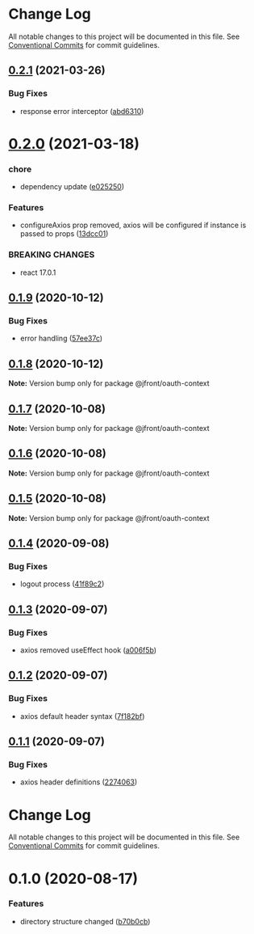 # Change Log

All notable changes to this project will be documented in this file.
See [Conventional Commits](https://conventionalcommits.org) for commit guidelines.

## [0.2.1](https://github.com/Jepria/jfront-oauth/compare/@jfront/oauth-context@0.2.0...@jfront/oauth-context@0.2.1) (2021-03-26)


### Bug Fixes

* response error interceptor ([abd6310](https://github.com/Jepria/jfront-oauth/commit/abd6310cd4240edb39d6174bd2f23af9303b73d0))





# [0.2.0](https://github.com/Jepria/jfront-oauth/compare/@jfront/oauth-context@0.1.9...@jfront/oauth-context@0.2.0) (2021-03-18)


### chore

* dependency update ([e025250](https://github.com/Jepria/jfront-oauth/commit/e02525006601a0d640c78339cbd942740e392334))


### Features

* configureAxios prop removed, axios will be configured if instance is passed to props ([13dcc01](https://github.com/Jepria/jfront-oauth/commit/13dcc0133d81af29ffb1641dc14956d766c77f12))


### BREAKING CHANGES

* react 17.0.1





## [0.1.9](https://github.com/Jepria/jfront-oauth/compare/@jfront/oauth-context@0.1.8...@jfront/oauth-context@0.1.9) (2020-10-12)


### Bug Fixes

* error handling ([57ee37c](https://github.com/Jepria/jfront-oauth/commit/57ee37ca1daf736b235e08f8a8146b6cd13ae483))





## [0.1.8](https://github.com/Jepria/jfront-oauth/compare/@jfront/oauth-context@0.1.7...@jfront/oauth-context@0.1.8) (2020-10-12)

**Note:** Version bump only for package @jfront/oauth-context





## [0.1.7](https://github.com/Jepria/jfront-oauth/compare/@jfront/oauth-context@0.1.6...@jfront/oauth-context@0.1.7) (2020-10-08)

**Note:** Version bump only for package @jfront/oauth-context





## [0.1.6](https://github.com/Jepria/jfront-oauth/compare/@jfront/oauth-context@0.1.5...@jfront/oauth-context@0.1.6) (2020-10-08)

**Note:** Version bump only for package @jfront/oauth-context





## [0.1.5](https://github.com/Jepria/jfront-oauth/compare/@jfront/oauth-context@0.1.4...@jfront/oauth-context@0.1.5) (2020-10-08)

**Note:** Version bump only for package @jfront/oauth-context





## [0.1.4](https://github.com/Jepria/jfront-oauth/compare/@jfront/oauth-context@0.1.3...@jfront/oauth-context@0.1.4) (2020-09-08)


### Bug Fixes

* logout process ([41f89c2](https://github.com/Jepria/jfront-oauth/commit/41f89c244ab600df172dcc7c2f1a426d8d4ac6ec))





## [0.1.3](https://github.com/Jepria/jfront-oauth/compare/@jfront/oauth-context@0.1.2...@jfront/oauth-context@0.1.3) (2020-09-07)


### Bug Fixes

* axios removed useEffect hook ([a006f5b](https://github.com/Jepria/jfront-oauth/commit/a006f5b9c325dc1d93704fd08b1fe7684907cea8))





## [0.1.2](https://github.com/Jepria/jfront-oauth/compare/@jfront/oauth-context@0.1.1...@jfront/oauth-context@0.1.2) (2020-09-07)


### Bug Fixes

* axios default header syntax ([7f182bf](https://github.com/Jepria/jfront-oauth/commit/7f182bfee46c91f9d2037c9d8e8fbf0518da5fc2))





## [0.1.1](https://github.com/Jepria/jfront-oauth/compare/@jfront/oauth-context@0.1.0...@jfront/oauth-context@0.1.1) (2020-09-07)


### Bug Fixes

* axios header definitions ([2274063](https://github.com/Jepria/jfront-oauth/commit/22740631de3eee2c3a52fe1310bc938962d9c3d2))





# Change Log

All notable changes to this project will be documented in this file. See
[Conventional Commits](https://conventionalcommits.org) for commit guidelines.

# 0.1.0 (2020-08-17)

### Features

- directory structure changed
  ([b70b0cb](https://github.com/Jepria/jfront-oauth/commit/b70b0cbb5c82ad34a3696e6498b5291221a125d1))
